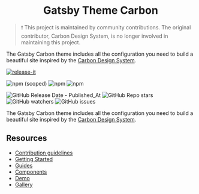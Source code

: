 <h1 align="center">
  Gatsby Theme Carbon
</h1>

> :exclamation: This project is maintained by community contributions. The original
> contributor, Carbon Design System, is no longer involved in maintaining this project.

The Gatsby Carbon theme includes all the configuration you need to build a beautiful
site inspired by the [Carbon Design System](https://www.carbondesignsystem.com).

[![release-it](https://github.com/carbon-design-system/gatsby-theme-carbon/actions/workflows/release.yml/badge.svg)](https://github.com/carbon-design-system/gatsby-theme-carbon/actions/workflows/release.yml)

<!-- NPM info -->

![npm (scoped)](https://img.shields.io/npm/v/gatsby-theme-carbon)
![npm](https://img.shields.io/npm/dt/gatsby-theme-carbon)
![npm](https://img.shields.io/npm/dw/gatsby-theme-carbon)

<!-- GitHub -->

![GitHub Release Date - Published_At](https://img.shields.io/github/release-date/carbon-design-system/gatsby-theme-carbon)
![GitHub Repo stars](https://img.shields.io/github/stars/carbon-design-system/gatsby-theme-carbon)
![GitHub watchers](https://img.shields.io/github/watchers/carbon-design-system/gatsby-theme-carbon)
![GitHub issues](https://img.shields.io/github/issues/carbon-design-system/gatsby-theme-carbon)

The Gatsby Carbon theme includes all the configuration you need to build a beautiful site inspired by the [Carbon Design System](https://www.carbondesignsystem.com).

## Resources

- [Contribution guidelines](.github/CONTRIBUTING.md)
- [Getting Started](https://gatsby.carbondesignsystem.com/getting-started)
- [Guides](https://gatsby.carbondesignsystem.com/guides/configuration)
- [Components](https://gatsby.carbondesignsystem.com/components/markdown)
- [Demo](https://gatsby.carbondesignsystem.com/demo)
- [Gallery](https://gatsby.carbondesignsystem.com/gallery)
